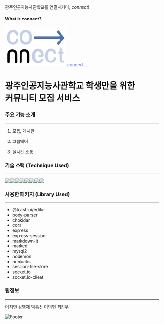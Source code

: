 광주인공지능사관학교를 연결시키다, <i>connect!</i>



#### What is connect?

<img src="public/img/logo.png" style="width:200px; height:130px;">
<span style="color:#5A81FA">connect...</span>
<h1>광주인공지능사관학교 학생만을 위한
<br>커뮤니티 모집 서비스
</h1>



<h3>주요 기능 소개</h3>
<hr/>

1. 모집, 게시판

2. 그룹웨어

3. 실시간 소통 



<h3>기술 스택 (Technique Used)</h3>
<hr/>
<div style="display:flex">
    <img src="https://img.shields.io/badge/HTML-ffa200?style=flat-square&logo=HTML&logoColor=white"/>
    <img src="https://img.shields.io/badge/CSS-blue?style=flat-square&logo=CSS&logoColor=white"/>
    <img src="https://img.shields.io/badge/JS-yellow?style=flat-square&logo=JS&logoColor=white"/>
    <img src="https://img.shields.io/badge/Jquery-yellow?style=flat-square&logo=Jquery&logoColor=white"/>
    <img src="https://img.shields.io/badge/Node.js-green?style=flat-square&logo=Node.js&logoColor=white"/>
    <img src="https://img.shields.io/badge/express-white?style=flat-square&logo=express&logoColor=black"/>
    <img src="https://img.shields.io/badge/Figma-red?style=flat-square&logo=Figma&logoColor=white"/>
    <img src="https://img.shields.io/badge/Notion-white?style=flat-square&logo=Notion&logoColor=black"/>
</div>

<h3>사용한 패키지 (Library Used)</h3> 
<hr/>
<ul>
  <li>@toast-ui/editor</li>
  <li>body-parser</li>
  <li>chokidar</li>
  <li>cors</li>
  <li>express</li>
  <li>express-session</li>
  <li>markdown-it</li>
  <li>marked</li>
  <li>mysql2</li>
  <li>nodemon</li>
  <li>nunjucks</li>
  <li>session-file-store</li>
  <li>socket.io</li>
  <li>socket.io-client</li>
</ul>


<h3>팀정보</h3>
<hr/>

이치연
김영재
박홍선
이의현
최진우


![Footer](https://capsule-render.vercel.app/api?type=waving&color=blue&height=200&section=footer)